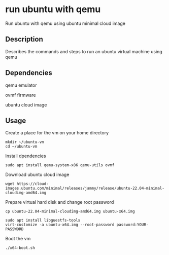 # run ubuntu with qemu

Run ubuntu with qemu using ubuntu minimal cloud image

## Description

Describes the commands and steps to run an ubuntu virtual machine using qemu

## Dependencies

qemu emulator

ovmf firmware

ubuntu cloud image

## Usage

Create a place for the vm on your home directory

```
mkdir ~/ubuntu-vm
cd ~/ubuntu-vm
```

Install dpendencies

```
sudo apt install qemu-system-x86 qemu-utils ovmf
```

Download ubuntu cloud image

```
wget https://cloud-images.ubuntu.com/minimal/releases/jammy/release/ubuntu-22.04-minimal-cloudimg-amd64.img
```

Prepare virtual hard disk and change root password
```
cp ubuntu-22.04-minimal-cloudimg-amd64.img ubuntu-x64.img

sudo apt install libguestfs-tools
virt-customize -a ubuntu-x64.img --root-password password:YOUR-PASSWORD
```

Boot the vm
```
./x64-boot.sh
```
